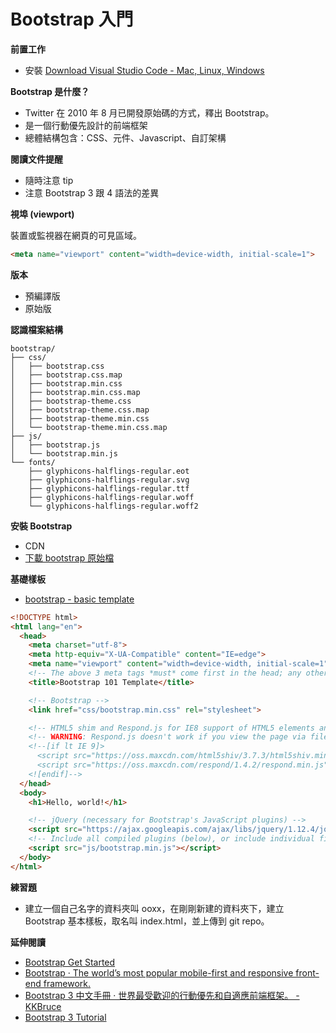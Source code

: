 # Bootstrap 入門

<!--
* 回顧上次上課的內容，抽查小考。
  * 語意元素
  * Media query
-->

**前置工作**

* 安裝 [Download Visual Studio Code - Mac, Linux, Windows](https://code.visualstudio.com/download)

**Bootstrap 是什麼？**

* Twitter 在 2010 年 8 月已開發原始碼的方式，釋出 Bootstrap。
* 是一個行動優先設計的前端框架
* 總體結構包含：CSS、元件、Javascript、自訂架構

**閱讀文件提醒**

* 隨時注意 tip
* 注意 Bootstrap 3 跟 4 語法的差異

**視埠 (viewport)**

裝置或監視器在網頁的可見區域。

```html
<meta name="viewport" content="width=device-width, initial-scale=1">
```

**版本**

* 預編譯版
* 原始版

<!--
去官網下載下來解說
-->

**認識檔案結構**

```
bootstrap/
├── css/
│   ├── bootstrap.css
│   ├── bootstrap.css.map
│   ├── bootstrap.min.css
│   ├── bootstrap.min.css.map
│   ├── bootstrap-theme.css
│   ├── bootstrap-theme.css.map
│   ├── bootstrap-theme.min.css
│   └── bootstrap-theme.min.css.map
├── js/
│   ├── bootstrap.js
│   └── bootstrap.min.js
└── fonts/
    ├── glyphicons-halflings-regular.eot
    ├── glyphicons-halflings-regular.svg
    ├── glyphicons-halflings-regular.ttf
    ├── glyphicons-halflings-regular.woff
    └── glyphicons-halflings-regular.woff2
```

**安裝 Bootstrap**

* CDN
* [下載 bootstrap 原始檔](https://github.com/twbs/bootstrap/releases/download/v3.3.7/bootstrap-3.3.7-dist.zip)

**基礎樣板**

* [bootstrap - basic template](http://getbootstrap.com/getting-started/#template)

```html
<!DOCTYPE html>
<html lang="en">
  <head>
    <meta charset="utf-8">
    <meta http-equiv="X-UA-Compatible" content="IE=edge">
    <meta name="viewport" content="width=device-width, initial-scale=1">
    <!-- The above 3 meta tags *must* come first in the head; any other head content must come *after* these tags -->
    <title>Bootstrap 101 Template</title>

    <!-- Bootstrap -->
    <link href="css/bootstrap.min.css" rel="stylesheet">

    <!-- HTML5 shim and Respond.js for IE8 support of HTML5 elements and media queries -->
    <!-- WARNING: Respond.js doesn't work if you view the page via file:// -->
    <!--[if lt IE 9]>
      <script src="https://oss.maxcdn.com/html5shiv/3.7.3/html5shiv.min.js"></script>
      <script src="https://oss.maxcdn.com/respond/1.4.2/respond.min.js"></script>
    <![endif]-->
  </head>
  <body>
    <h1>Hello, world!</h1>

    <!-- jQuery (necessary for Bootstrap's JavaScript plugins) -->
    <script src="https://ajax.googleapis.com/ajax/libs/jquery/1.12.4/jquery.min.js"></script>
    <!-- Include all compiled plugins (below), or include individual files as needed -->
    <script src="js/bootstrap.min.js"></script>
  </body>
</html>
```

**練習題**

* 建立一個自己名字的資料夾叫 ooxx，在剛剛新建的資料夾下，建立 Bootstrap 基本樣板，取名叫 index.html，並上傳到 git repo。

**延伸閱讀**

* [Bootstrap Get Started](http://www.w3schools.com/bootstrap/bootstrap_get_started.asp)
* [Bootstrap · The world’s most popular mobile-first and responsive front-end framework.](http://getbootstrap.com/)
* [Bootstrap 3 中文手冊 · 世界最受歡迎的行動優先和自適應前端框架。 - KKBruce](https://kkbruce.tw/bs3)
* [Bootstrap 3 Tutorial](http://www.w3schools.com/bootstrap/default.asp)
